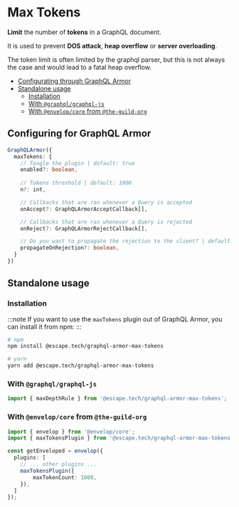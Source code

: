 # Max Tokens

**Limit** the number of **tokens** in a GraphQL document.

It is used to prevent **DOS attack**, **heap overflow** or **server overloading**.

The token limit is often limited by the graphql parser, but this is not always the case and would lead to a fatal heap overflow.

- [Configurating through GraphQL Armor](#configuring-for-graphql-armor)
- [Standalone usage](#standalone-usage)
  - [Installation](#installation)
  - [With `@graphql/graphql-js`](#with-graphqlgraphql-js)
  - [With `@envelop/core` from `@the-guild-org`](#with-envelopcore-from-the-guild-org)

## Configuring for GraphQL Armor

```ts
GraphQLArmor({
  maxTokens: {
    // Toogle the plugin | default: true
    enabled?: boolean,
    
    // Tokens threshold | default: 1000
    n?: int,

    // Callbacks that are ran whenever a Query is accepted
    onAccept?: GraphQLArmorAcceptCallback[],

    // Callbacks that are ran whenever a Query is rejected
    onReject?: GraphQLArmorRejectCallback[],

    // Do you want to propagate the rejection to the client? | default: true
    propagateOnRejection?: boolean,
  }
})
```

## Standalone usage

### Installation

:::note
If you want to use the `maxTokens` plugin out of GraphQL Armor, you can install it from npm:
:::

```bash
# npm
npm install @escape.tech/graphql-armor-max-tokens

# yarn
yarn add @escape.tech/graphql-armor-max-tokens
```

### With `@graphql/graphql-js`

```ts
import { maxDepthRule } from '@escape.tech/graphql-armor-max-tokens';
```

### With `@envelop/core` from `@the-guild-org`

```ts
import { envelop } from '@envelop/core';
import { maxTokensPlugin } from '@escape.tech/graphql-armor-max-tokens';

const getEnveloped = envelop({
  plugins: [
    // ... other plugins ...
    maxTokensPlugin({
        maxTokenCount: 1000,
    }),
  ]
});
```
